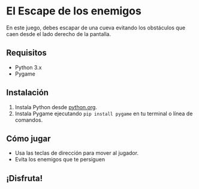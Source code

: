 # El Escape de los enemigos

En este juego, debes escapar de una cueva evitando los obstáculos que caen desde el lado derecho de la pantalla.

## Requisitos
- Python 3.x
- Pygame

## Instalación
1. Instala Python desde [python.org](https://www.python.org/).
2. Instala Pygame ejecutando `pip install pygame` en tu terminal o línea de comandos.

## Cómo jugar
- Usa las teclas de dirección para mover al jugador.
- Evita los enemigos que te persiguen

## ¡Disfruta!
